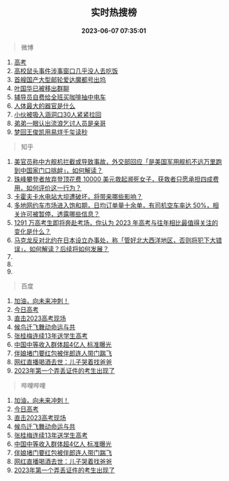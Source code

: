 <div align="center"><h2>实时热搜榜</h2><h4>2023-06-07 07:35:01</h4></div>

> 微博  

1. [高考](https://s.weibo.com/weibo?q=%E9%AB%98%E8%80%83&t=31&band_rank=1&Refer=top)<br />
2. [高校鼠头事件涉事窗口几乎没人去吃饭](https://s.weibo.com/weibo?q=%23%E9%AB%98%E6%A0%A1%E9%BC%A0%E5%A4%B4%E4%BA%8B%E4%BB%B6%E6%B6%89%E4%BA%8B%E7%AA%97%E5%8F%A3%E5%87%A0%E4%B9%8E%E6%B2%A1%E4%BA%BA%E5%8E%BB%E5%90%83%E9%A5%AD%23&t=31&band_rank=2&Refer=top)<br />
3. [首艘国产大型邮轮爱达魔都号出坞](https://s.weibo.com/weibo?q=%23%E9%A6%96%E8%89%98%E5%9B%BD%E4%BA%A7%E5%A4%A7%E5%9E%8B%E9%82%AE%E8%BD%AE%E7%88%B1%E8%BE%BE%E9%AD%94%E9%83%BD%E5%8F%B7%E5%87%BA%E5%9D%9E%23&t=31&band_rank=3&Refer=top)<br />
4. [叶国华已被移出群聊](https://s.weibo.com/weibo?q=%23%E5%8F%B6%E5%9B%BD%E5%8D%8E%E5%B7%B2%E8%A2%AB%E7%A7%BB%E5%87%BA%E7%BE%A4%E8%81%8A%23&t=31&band_rank=4&Refer=top)<br />
5. [辅导员自费给全班买咖啡抽中电车](https://s.weibo.com/weibo?q=%23%E8%BE%85%E5%AF%BC%E5%91%98%E8%87%AA%E8%B4%B9%E7%BB%99%E5%85%A8%E7%8F%AD%E4%B9%B0%E5%92%96%E5%95%A1%E6%8A%BD%E4%B8%AD%E7%94%B5%E8%BD%A6%23&t=31&band_rank=5&Refer=top)<br />
6. [人体最大的器官是什么](https://s.weibo.com/weibo?q=%23%E4%BA%BA%E4%BD%93%E6%9C%80%E5%A4%A7%E7%9A%84%E5%99%A8%E5%AE%98%E6%98%AF%E4%BB%80%E4%B9%88%23&t=31&band_rank=6&Refer=top)<br />
7. [小伙被吸入涵洞口30人紧紧拉回](https://s.weibo.com/weibo?q=%23%E5%B0%8F%E4%BC%99%E8%A2%AB%E5%90%B8%E5%85%A5%E6%B6%B5%E6%B4%9E%E5%8F%A330%E4%BA%BA%E7%B4%A7%E7%B4%A7%E6%8B%89%E5%9B%9E%23&t=31&band_rank=7&Refer=top)<br />
8. [弟弟一眼认出流浪乞讨人员是亲哥](https://s.weibo.com/weibo?q=%23%E5%BC%9F%E5%BC%9F%E4%B8%80%E7%9C%BC%E8%AE%A4%E5%87%BA%E6%B5%81%E6%B5%AA%E4%B9%9E%E8%AE%A8%E4%BA%BA%E5%91%98%E6%98%AF%E4%BA%B2%E5%93%A5%23&t=31&band_rank=8&Refer=top)<br />
9. [梦回王俊凯用易烊千玺读秒](https://s.weibo.com/weibo?q=%23%E6%A2%A6%E5%9B%9E%E7%8E%8B%E4%BF%8A%E5%87%AF%E7%94%A8%E6%98%93%E7%83%8A%E5%8D%83%E7%8E%BA%E8%AF%BB%E7%A7%92%23&t=31&band_rank=9&Refer=top)<br />

> 知乎  

1. [美官员称中方舰机拦截或导致事故，外交部回应「是美国军用舰机不远万里跑到中国家门口挑衅」，如何解读？](https://www.zhihu.com/question/605094826)<br />
2. [珠峰攀登者放弃登顶花费 10000 美元救起濒死女子，获救者只愿承担四成费用，如何评价这一行为？](https://www.zhihu.com/question/604852845)<br />
3. [卡霍夫卡水电站大坝遭破坏，将带来哪些影响？](https://www.zhihu.com/question/605159905)<br />
4. [多地网约车市场进入饱和期，日均订单量十余单，有司机空车率达 50%，相关许可被暂停，透露哪些信息？](https://www.zhihu.com/question/605110954)<br />
5. [1291 万高考生即将奔赴考场，你认为 2023 年高考与往年相比最值得关注的变化是什么？](https://www.zhihu.com/question/605100302)<br />
6. [马克龙反对北约在日本设立办事处，称「管好北大西洋地区，否则将犯下大错误」，如何解读？后续将如何发展？](https://www.zhihu.com/question/605033420)<br />
7. []()<br />
8. []()<br />
9. []()<br />

> 百度  

1. [加油，向未来冲刺！](https://www.baidu.com/s?wd=%E5%8A%A0%E6%B2%B9%EF%BC%8C%E5%90%91%E6%9C%AA%E6%9D%A5%E5%86%B2%E5%88%BA%EF%BC%81&sa=fyb_news&rsv_dl=fyb_news)<br />
2. [今日高考](https://www.baidu.com/s?wd=%E9%AB%98%E8%80%83&sa=fyb_news&rsv_dl=fyb_news)<br />
3. [直击2023高考现场](https://www.baidu.com/s?wd=%E7%9B%B4%E5%87%BB2023%E9%AB%98%E8%80%83%E7%8E%B0%E5%9C%BA&sa=fyb_news&rsv_dl=fyb_news)<br />
4. [候鸟迁飞舞动命运与共](https://www.baidu.com/s?wd=%E5%80%99%E9%B8%9F%E8%BF%81%E9%A3%9E%E8%88%9E%E5%8A%A8%E5%91%BD%E8%BF%90%E4%B8%8E%E5%85%B1&sa=fyb_news&rsv_dl=fyb_news)<br />
5. [张桂梅连续13年送学生高考](https://www.baidu.com/s?wd=%E5%BC%A0%E6%A1%82%E6%A2%85%E8%BF%9E%E7%BB%AD13%E5%B9%B4%E9%80%81%E5%AD%A6%E7%94%9F%E9%AB%98%E8%80%83&sa=fyb_news&rsv_dl=fyb_news)<br />
6. [中国中等收入群体超4亿人 标准曝光](https://www.baidu.com/s?wd=%E4%B8%AD%E5%9B%BD%E4%B8%AD%E7%AD%89%E6%94%B6%E5%85%A5%E7%BE%A4%E4%BD%93%E8%B6%854%E4%BA%BF%E4%BA%BA+%E6%A0%87%E5%87%86%E6%9B%9D%E5%85%89&sa=fyb_news&rsv_dl=fyb_news)<br />
7. [伴娘堵门要红包被伴郎连人带门踹飞](https://www.baidu.com/s?wd=%E4%BC%B4%E5%A8%98%E5%A0%B5%E9%97%A8%E8%A6%81%E7%BA%A2%E5%8C%85%E8%A2%AB%E4%BC%B4%E9%83%8E%E8%BF%9E%E4%BA%BA%E5%B8%A6%E9%97%A8%E8%B8%B9%E9%A3%9E&sa=fyb_news&rsv_dl=fyb_news)<br />
8. [网红直播喝酒去世：儿子哭着找爸爸](https://www.baidu.com/s?wd=%E7%BD%91%E7%BA%A2%E7%9B%B4%E6%92%AD%E5%96%9D%E9%85%92%E5%8E%BB%E4%B8%96%EF%BC%9A%E5%84%BF%E5%AD%90%E5%93%AD%E7%9D%80%E6%89%BE%E7%88%B8%E7%88%B8&sa=fyb_news&rsv_dl=fyb_news)<br />
9. [2023年第一个弄丢证件的考生出现了](https://www.baidu.com/s?wd=2023%E5%B9%B4%E7%AC%AC%E4%B8%80%E4%B8%AA%E5%BC%84%E4%B8%A2%E8%AF%81%E4%BB%B6%E7%9A%84%E8%80%83%E7%94%9F%E5%87%BA%E7%8E%B0%E4%BA%86&sa=fyb_news&rsv_dl=fyb_news)<br />

> 哔哩哔哩  

1. [加油，向未来冲刺！](https://www.baidu.com/s?wd=%E5%8A%A0%E6%B2%B9%EF%BC%8C%E5%90%91%E6%9C%AA%E6%9D%A5%E5%86%B2%E5%88%BA%EF%BC%81&sa=fyb_news&rsv_dl=fyb_news)<br />
2. [今日高考](https://www.baidu.com/s?wd=%E9%AB%98%E8%80%83&sa=fyb_news&rsv_dl=fyb_news)<br />
3. [直击2023高考现场](https://www.baidu.com/s?wd=%E7%9B%B4%E5%87%BB2023%E9%AB%98%E8%80%83%E7%8E%B0%E5%9C%BA&sa=fyb_news&rsv_dl=fyb_news)<br />
4. [候鸟迁飞舞动命运与共](https://www.baidu.com/s?wd=%E5%80%99%E9%B8%9F%E8%BF%81%E9%A3%9E%E8%88%9E%E5%8A%A8%E5%91%BD%E8%BF%90%E4%B8%8E%E5%85%B1&sa=fyb_news&rsv_dl=fyb_news)<br />
5. [张桂梅连续13年送学生高考](https://www.baidu.com/s?wd=%E5%BC%A0%E6%A1%82%E6%A2%85%E8%BF%9E%E7%BB%AD13%E5%B9%B4%E9%80%81%E5%AD%A6%E7%94%9F%E9%AB%98%E8%80%83&sa=fyb_news&rsv_dl=fyb_news)<br />
6. [中国中等收入群体超4亿人 标准曝光](https://www.baidu.com/s?wd=%E4%B8%AD%E5%9B%BD%E4%B8%AD%E7%AD%89%E6%94%B6%E5%85%A5%E7%BE%A4%E4%BD%93%E8%B6%854%E4%BA%BF%E4%BA%BA+%E6%A0%87%E5%87%86%E6%9B%9D%E5%85%89&sa=fyb_news&rsv_dl=fyb_news)<br />
7. [伴娘堵门要红包被伴郎连人带门踹飞](https://www.baidu.com/s?wd=%E4%BC%B4%E5%A8%98%E5%A0%B5%E9%97%A8%E8%A6%81%E7%BA%A2%E5%8C%85%E8%A2%AB%E4%BC%B4%E9%83%8E%E8%BF%9E%E4%BA%BA%E5%B8%A6%E9%97%A8%E8%B8%B9%E9%A3%9E&sa=fyb_news&rsv_dl=fyb_news)<br />
8. [网红直播喝酒去世：儿子哭着找爸爸](https://www.baidu.com/s?wd=%E7%BD%91%E7%BA%A2%E7%9B%B4%E6%92%AD%E5%96%9D%E9%85%92%E5%8E%BB%E4%B8%96%EF%BC%9A%E5%84%BF%E5%AD%90%E5%93%AD%E7%9D%80%E6%89%BE%E7%88%B8%E7%88%B8&sa=fyb_news&rsv_dl=fyb_news)<br />
9. [2023年第一个弄丢证件的考生出现了](https://www.baidu.com/s?wd=2023%E5%B9%B4%E7%AC%AC%E4%B8%80%E4%B8%AA%E5%BC%84%E4%B8%A2%E8%AF%81%E4%BB%B6%E7%9A%84%E8%80%83%E7%94%9F%E5%87%BA%E7%8E%B0%E4%BA%86&sa=fyb_news&rsv_dl=fyb_news)<br />
